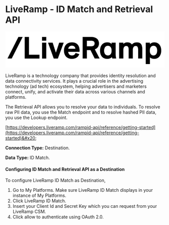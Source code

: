 # LiveRamp - ID Match and Retrieval API

![](<.gitbook/assets/image (29).png>)

LiveRamp is a technology company that provides identity resolution and data connectivity services. It plays a crucial role in the advertising technology (ad tech) ecosystem, helping advertisers and marketers connect, unify, and activate their data across various channels and platforms.

The Retrieval API allows you to resolve your data to individuals. To resolve raw PII data, you use the Match endpoint and to resolve hashed PII data, you use the Lookup endpoint.

[https://developers.liveramp.com/rampid-api/reference/getting-started](https://developers.liveramp.com/rampid-api/reference/getting-started)&#x20;

**Connection Type:** Destination.

**Data Type:** ID Match.

#### Configuring ID Match and Retrieval API as a Destination

To configure LiveRamp ID Match as Destination,

1. Go to My Platforms. Make sure LiveRamp ID Match displays in your instance of My Platforms.
2. Click LiveRamp ID Match.
3. Insert your Client Id and Secret Key which you can request from your LiveRamp CSM.
4. Click allow to authenticate using OAuth 2.0.

